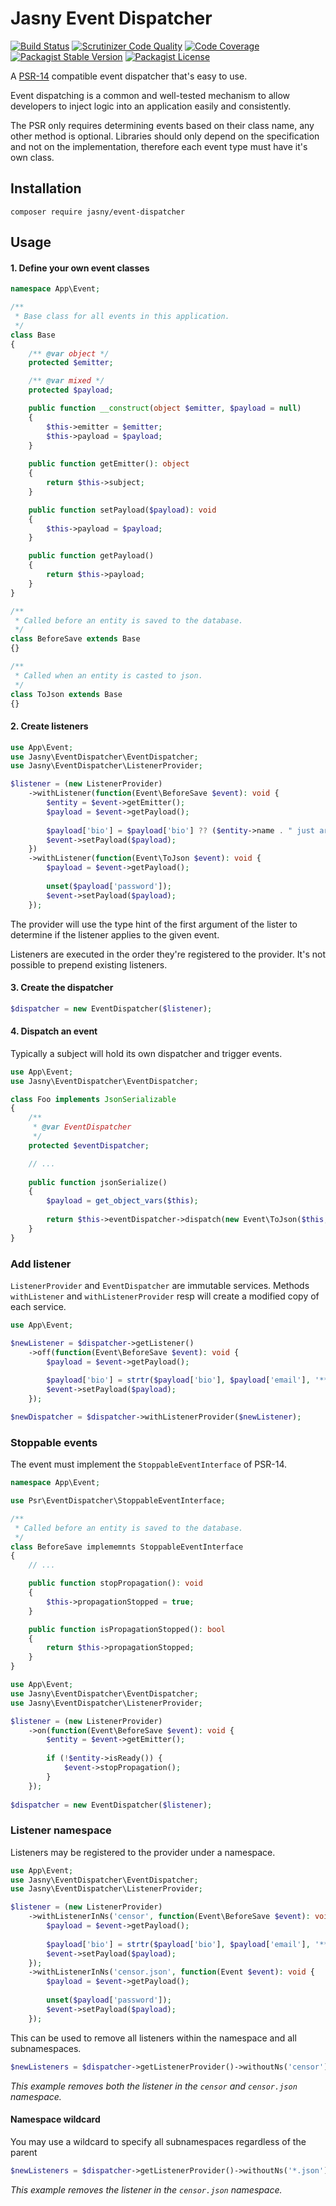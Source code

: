 Jasny Event Dispatcher
===

[![Build Status](https://travis-ci.org/jasny/event-dispatcher.svg?branch=master)](https://travis-ci.org/jasny/event-dispatcher)
[![Scrutinizer Code Quality](https://scrutinizer-ci.com/g/jasny/event-dispatcher/badges/quality-score.png?b=master)](https://scrutinizer-ci.com/g/jasny/event-dispatcher/?branch=master)
[![Code Coverage](https://scrutinizer-ci.com/g/jasny/event-dispatcher/badges/coverage.png?b=master)](https://scrutinizer-ci.com/g/jasny/event-dispatcher/?branch=master)
[![Packagist Stable Version](https://img.shields.io/packagist/v/jasny/event-dispatcher.svg)](https://packagist.org/packages/jasny/event-dispatcher)
[![Packagist License](https://img.shields.io/packagist/l/jasny/event-dispatcher.svg)](https://packagist.org/packages/jasny/event-dispatcher)

A [PSR-14](https://www.php-fig.org/psr/psr-14/) compatible event dispatcher that's easy to use.

Event dispatching is a common and well-tested mechanism to allow developers to inject logic into an application easily
and consistently.

The PSR only requires determining events based on their class name, any other method is optional. Libraries should only
depend on the specification and not on the implementation, therefore each event type must have it's own class.

Installation
---

    composer require jasny/event-dispatcher

Usage
---

#### 1. Define your own event classes

```php
namespace App\Event;

/**
 * Base class for all events in this application.
 */
class Base
{
    /** @var object */
    protected $emitter;

    /** @var mixed */
    protected $payload;

    public function __construct(object $emitter, $payload = null)
    {
        $this->emitter = $emitter;
        $this->payload = $payload;
    }
    
    public function getEmitter(): object
    {
        return $this->subject;
    }

    public function setPayload($payload): void
    {
        $this->payload = $payload;
    }

    public function getPayload()
    {
        return $this->payload;
    }
}

/**
 * Called before an entity is saved to the database.
 */
class BeforeSave extends Base
{}

/**
 * Called when an entity is casted to json.
 */
class ToJson extends Base
{} 
```

#### 2. Create listeners

```php
use App\Event;
use Jasny\EventDispatcher\EventDispatcher;
use Jasny\EventDispatcher\ListenerProvider;

$listener = (new ListenerProvider)
    ->withListener(function(Event\BeforeSave $event): void {
        $entity = $event->getEmitter();
        $payload = $event->getPayload();
        
        $payload['bio'] = $payload['bio'] ?? ($entity->name . " just arrived");
        $event->setPayload($payload);
    })
    ->withListener(function(Event\ToJson $event): void {
        $payload = $event->getPayload();
        
        unset($payload['password']);
        $event->setPayload($payload);
    });
```

The provider will use the type hint of the first argument of the lister to determine if the listener applies to the
given event.  

Listeners are executed in the order they're registered to the provider. It's not possible to prepend existing
listeners.

#### 3. Create the dispatcher

```php
$dispatcher = new EventDispatcher($listener);
```

#### 4. Dispatch an event

Typically a subject will hold its own dispatcher and trigger events.

```php
use App\Event;
use Jasny\EventDispatcher\EventDispatcher;

class Foo implements JsonSerializable
{
    /**
     * @var EventDispatcher
     */
    protected $eventDispatcher;

    // ...
    
    public function jsonSerialize()
    {
        $payload = get_object_vars($this);
    
        return $this->eventDispatcher->dispatch(new Event\ToJson($this, $payload));
    }
}
```

### Add listener

`ListenerProvider` and `EventDispatcher` are immutable services. Methods `withListener` and `withListenerProvider` resp
will create a modified copy of each service.

```php
use App\Event;

$newListener = $dispatcher->getListener()
    ->off(function(Event\BeforeSave $event): void {
        $payload = $event->getPayload();
       
        $payload['bio'] = strtr($payload['bio'], $payload['email'], '***@***.***');
        $event->setPayload($payload);
    });

$newDispatcher = $dispatcher->withListenerProvider($newListener);
```

### Stoppable events

The event must implement the `StoppableEventInterface` of PSR-14.

```php
namespace App\Event;

use Psr\EventDispatcher\StoppableEventInterface;

/**
 * Called before an entity is saved to the database.
 */
class BeforeSave implememnts StoppableEventInterface
{
    // ...

    public function stopPropagation(): void
    {
        $this->propagationStopped = true;
    }

    public function isPropagationStopped(): bool
    {
        return $this->propagationStopped;
    }
}
```


```php
use App\Event;
use Jasny\EventDispatcher\EventDispatcher;
use Jasny\EventDispatcher\ListenerProvider;

$listener = (new ListenerProvider)
    ->on(function(Event\BeforeSave $event): void {
        $entity = $event->getEmitter();
        
        if (!$entity->isReady()) {
            $event->stopPropagation();
        }
    });
    
$dispatcher = new EventDispatcher($listener);
```

### Listener namespace

Listeners may be registered to the provider under a namespace.

```php
use App\Event;
use Jasny\EventDispatcher\EventDispatcher;
use Jasny\EventDispatcher\ListenerProvider;

$listener = (new ListenerProvider)
    ->withListenerInNs('censor', function(Event\BeforeSave $event): void {
        $payload = $event->getPayload();
        
        $payload['bio'] = strtr($payload['bio'], $payload['email'], '***@***.***');
        $event->setPayload($payload);
    });
    ->withListenerInNs('censor.json', function(Event $event): void {
        $payload = $event->getPayload();
        
        unset($payload['password']);
        $event->setPayload($payload);
    });
```

This can be used to remove all listeners within the namespace and all subnamespaces.

```php
$newListeners = $dispatcher->getListenerProvider()->withoutNs('censor');
```

_This example removes both the listener in the `censor` and `censor.json` namespace._

#### Namespace wildcard

You may use a wildcard to specify all subnamespaces regardless of the parent 

```php
$newListeners = $dispatcher->getListenerProvider()->withoutNs('*.json');
```

_This example removes the listener in the `censor.json` namespace._
